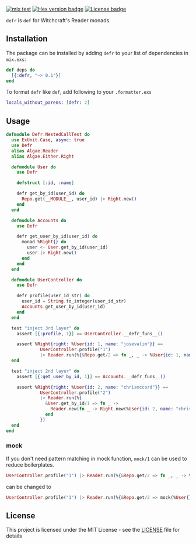 [![mix test](https://github.com/trevorite/defr/workflows/mix%20test/badge.svg)](https://github.com/trevorite/defr/actions)
[![Hex version badge](https://img.shields.io/hexpm/v/defr.svg)](https://hex.pm/packages/defr)
[![License badge](https://img.shields.io/hexpm/l/defr.svg)](https://github.com/trevorite/defr/blob/master/LICENSE.md)

`defr` is `def` for Witchcraft's Reader monads.

## Installation

The package can be installed by adding `defr` to your list of dependencies
in `mix.exs`:

```elixir
def deps do
  [{:defr, "~> 0.1"}]
end
```

To format `defr` like `def`, add following to your `.formatter.exs`

```elixir
locals_without_parens: [defr: 2]
```

## Usage

```elixir
defmodule Defr.NestedCallTest do
  use ExUnit.Case, async: true
  use Defr
  alias Algae.Reader
  alias Algae.Either.Right

  defmodule User do
    use Defr

    defstruct [:id, :name]

    defr get_by_id(user_id) do
      Repo.get(__MODULE__, user_id) |> Right.new()
    end
  end

  defmodule Accounts do
    use Defr

    defr get_user_by_id(user_id) do
      monad %Right{} do
        user <- User.get_by_id(user_id)
        user |> Right.new()
      end
    end
  end

  defmodule UserController do
    use Defr

    defr profile(user_id_str) do
      user_id = String.to_integer(user_id_str)
      Accounts.get_user_by_id(user_id)
    end
  end

  test "inject 3rd layer" do
    assert [{:profile, 1}] == UserController.__defr_funs__()

    assert %Right{right: %User{id: 1, name: "josevalim"}} ==
             UserController.profile("1")
             |> Reader.run(%{&Repo.get/2 => fn _, _ -> %User{id: 1, name: "josevalim"} end})
  end

  test "inject 2nd layer" do
    assert [{:get_user_by_id, 1}] == Accounts.__defr_funs__()

    assert %Right{right: %User{id: 2, name: "chrismccord"}} ==
             UserController.profile("2")
             |> Reader.run(%{
               &User.get_by_id/1 => fn _ ->
                 Reader.new(fn _ -> Right.new(%User{id: 2, name: "chrismccord"}) end)
               end
             })
  end
end
```

### mock

If you don't need pattern matching in mock function, `mock/1` can be used to reduce boilerplates.

```elixir
UserController.profile("1") |> Reader.run(%{&Repo.get/2 => fn _, _ -> %User{} end})
```

can be changed to

```elixir
UserController.profile("1") |> Reader.run(%{&Repo.get/2 => mock(%User{})})
```

## License

This project is licensed under the MIT License - see the [LICENSE](LICENSE.md) file for details
